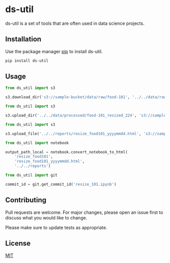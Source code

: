 # ds-util 

ds-util is a set of tools that are often used in data science projects. 

## Installation

Use the package manager [pip](https://pip.pypa.io/en/stable/) to install ds-util.

```bash
pip install ds-util
```

## Usage

```python
from ds_util import s3

s3.download_dir('s3://sample-bucket/data/raw/food-101', '../../data/raw/food-101')
```

```python
from ds_util import s3

s3.upload_dir('../../data/processed/food-101_resized_224', 's3://sample-bucket/data/processed/food-101_resized_224')
```

```python
from ds_util import s3

s3.upload_file('../../reports/resize_food101_yyyymmdd.html', 's3://sample-bucket/reports/resize_food101_yyyymmdd.html')
```

```python
from ds_util import notebook

output_path_local = notebook.convert_notebook_to_html(
    'resize_food101', 
    'resize_food101_yyyymmdd.html', 
    '../../reports')
```

```python
from ds_util import git

commit_id = git.get_commit_id('resize_101.ipynb')
```

## Contributing
Pull requests are welcome. For major changes, please open an issue first to discuss what you would like to change.

Please make sure to update tests as appropriate.

## License
[MIT](https://choosealicense.com/licenses/mit/)
